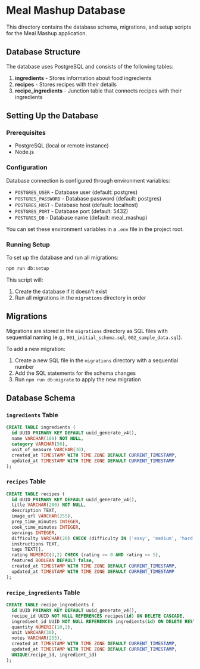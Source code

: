 # Meal Mashup Database

This directory contains the database schema, migrations, and setup scripts for the Meal Mashup application.

## Database Structure

The database uses PostgreSQL and consists of the following tables:

1. **ingredients** - Stores information about food ingredients
2. **recipes** - Stores recipes with their details
3. **recipe_ingredients** - Junction table that connects recipes with their ingredients

## Setting Up the Database

### Prerequisites

- PostgreSQL (local or remote instance)
- Node.js

### Configuration

Database connection is configured through environment variables:

- `POSTGRES_USER` - Database user (default: postgres)
- `POSTGRES_PASSWORD` - Database password (default: postgres)
- `POSTGRES_HOST` - Database host (default: localhost)
- `POSTGRES_PORT` - Database port (default: 5432)
- `POSTGRES_DB` - Database name (default: meal_mashup)

You can set these environment variables in a `.env` file in the project root.

### Running Setup

To set up the database and run all migrations:

```bash
npm run db:setup
```

This script will:

1. Create the database if it doesn't exist
2. Run all migrations in the `migrations` directory in order

## Migrations

Migrations are stored in the `migrations` directory as SQL files with sequential naming (e.g., `001_initial_schema.sql`, `002_sample_data.sql`).

To add a new migration:

1. Create a new SQL file in the `migrations` directory with a sequential number
2. Add the SQL statements for the schema changes
3. Run `npm run db:migrate` to apply the new migration

## Database Schema

### `ingredients` Table

```sql
CREATE TABLE ingredients (
  id UUID PRIMARY KEY DEFAULT uuid_generate_v4(),
  name VARCHAR(100) NOT NULL,
  category VARCHAR(50),
  unit_of_measure VARCHAR(30),
  created_at TIMESTAMP WITH TIME ZONE DEFAULT CURRENT_TIMESTAMP,
  updated_at TIMESTAMP WITH TIME ZONE DEFAULT CURRENT_TIMESTAMP
);
```

### `recipes` Table

```sql
CREATE TABLE recipes (
  id UUID PRIMARY KEY DEFAULT uuid_generate_v4(),
  title VARCHAR(200) NOT NULL,
  description TEXT,
  image_url VARCHAR(255),
  prep_time_minutes INTEGER,
  cook_time_minutes INTEGER,
  servings INTEGER,
  difficulty VARCHAR(20) CHECK (difficulty IN ('easy', 'medium', 'hard')),
  instructions TEXT,
  tags TEXT[],
  rating NUMERIC(3,2) CHECK (rating >= 0 AND rating <= 5),
  featured BOOLEAN DEFAULT false,
  created_at TIMESTAMP WITH TIME ZONE DEFAULT CURRENT_TIMESTAMP,
  updated_at TIMESTAMP WITH TIME ZONE DEFAULT CURRENT_TIMESTAMP
);
```

### `recipe_ingredients` Table

```sql
CREATE TABLE recipe_ingredients (
  id UUID PRIMARY KEY DEFAULT uuid_generate_v4(),
  recipe_id UUID NOT NULL REFERENCES recipes(id) ON DELETE CASCADE,
  ingredient_id UUID NOT NULL REFERENCES ingredients(id) ON DELETE RESTRICT,
  quantity NUMERIC(10,2),
  unit VARCHAR(30),
  notes VARCHAR(255),
  created_at TIMESTAMP WITH TIME ZONE DEFAULT CURRENT_TIMESTAMP,
  updated_at TIMESTAMP WITH TIME ZONE DEFAULT CURRENT_TIMESTAMP,
  UNIQUE(recipe_id, ingredient_id)
);
```
